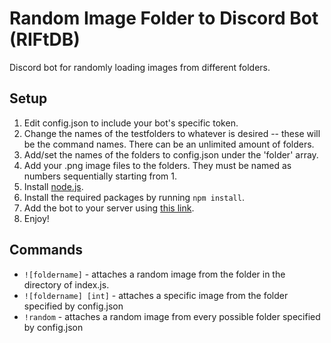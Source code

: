 # Random Image Folder to Discord Bot (RIFtDB)
Discord bot for randomly loading images from different folders.

## Setup
1. Edit config.json to include your bot's specific token.
2. Change the names of the testfolders to whatever is desired -- these will be the command names. 
  There can be an unlimited amount of folders. 
3. Add/set the names of the folders to config.json under the 'folder' array.
4. Add your .png image files to the folders. They must be named as numbers sequentially starting from 1.
5. Install [node.js](https://nodejs.org/en/).
5. Install the required packages by running `npm install`.
6. Add the bot to your server using [this link](https://discordapi.com/permissions.html).
5. Enjoy!

## Commands
- `![foldername]` - attaches a random image from the folder in the directory of index.js.
- `![foldername] [int]` - attaches a specific image from the folder specified by config.json
- `!random` - attaches a random image from every possible folder specified by config.json

